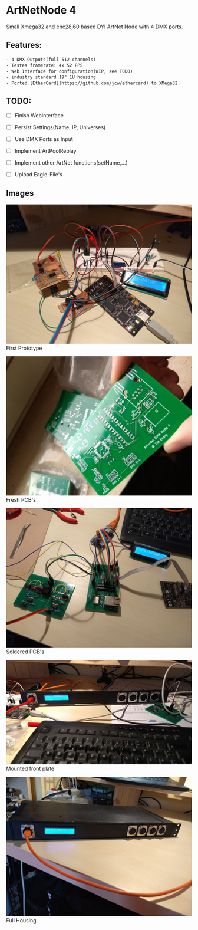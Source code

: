  
# ArtNetNode 4

Small Xmega32 and enc28j60 based DYI ArtNet Node with 4 DMX ports.

## Features:
    - 4 DMX Outputs(full 512 channels)
    - Testes framerate: 4x 52 FPS
    - Web Interface for configuration(WIP, see TODO)
    - industry standard 19" 1U housing
    - Ported [EtherCard](https://github.com/jcw/ethercard) to XMega32


## TODO:
 - [ ] Finish WebInterface
 - [ ] Persist Settings(Name, IP, Universes)
 - [ ] Use DMX Ports as Input
 - [ ] Implement ArtPoolReplay
 - [ ] Implement other ArtNet functions(setName,...)
 - [ ] Upload Eagle-File's


 ## Images

 ![First Prototype](images/ArtNetNode_Prototype_1.jpeg "First Prototype")
 First Prototype

 ![PCB](images/ArtNetNode_PCB.jpeg "PCB")
 Fresh PCB's

 ![Soldered PCB's](images/ArtNetNode_Prototype_2.jpeg "Soldered PCB's")
 Soldered PCB's

 ![Mounted front plate](images/ArtNetNode_Front1.jpeg "Mounted front plate")
 Mounted front plate

 ![Full Housing](images/ArtNetNode_FullHousing.jpeg "Full Housing")
 Full Housing



